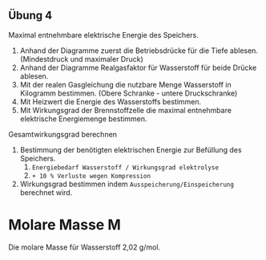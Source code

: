 
Übung 4
-------
Maximal entnehmbare elektrische Energie des Speichers.
1. Anhand der Diagramme zuerst die Betriebsdrücke für die Tiefe ablesen. (Mindestdruck und maximaler Druck)
2. Anhand der Diagramme Realgasfaktor für Wasserstoff für beide Drücke ablesen.
3. Mit der realen Gasgleichung die nutzbare Menge Wasserstoff in Kilogramm bestimmen. (Obere Schranke - untere Druckschranke)
4. Mit Heizwert die Energie des Wasserstoffs bestimmen.
5. Mit Wirkungsgrad der Brennstoffzelle die maximal entnehmbare elektrische Energiemenge bestimmen.

Gesamtwirkungsgrad berechnen
1. Bestimmung der benötigten elektrischen Energie zur Befüllung des Speichers.
   1. ``Energiebedarf Wasserstoff / Wirkungsgrad elektrolyse``
   2. ``+ 10 % Verluste wegen Kompression``
2. Wirkungsgrad bestimmen indem ``Ausspeicherung/Einspeicherung`` berechnet wird.

# Molare Masse M
Die molare Masse für Wasserstoff 2,02 g/mol.